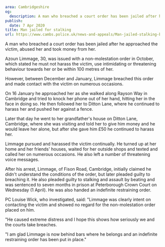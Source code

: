 ```yaml
area: Cambridgeshire
og:
  description: A man who breached a court order has been jailed after he approached the victim, abused her and took money from her.
publish:
  date: 7 Apr 2020
title: Man jailed for stalking
url: https://www.cambs.police.uk/news-and-appeals/Man-jailed-stalking-breach-assault
```

A man who breached a court order has been jailed after he approached the victim, abused her and took money from her.

Azoun Limmage, 30, was issued with a non-molestation order in October, which stated he must not harass the victim, use intimidating or threatening behaviour towards her or be within 100 metres of her.

However, between December and January, Limmage breached this order and made contact with the victim on numerous occasions.

On 16 January he approached her as she walked along Rayson Way in Cambridge and tried to knock her phone out of her hand, hitting her in the face in doing so. He then followed her to Ditton Lane, where he continued to harass her and pushed her against a fence.

Later that day he went to her grandfather's house on Ditton Lane, Cambridge, where she was visiting and told her to give him money and he would leave her alone, but after she gave him £50 he continued to harass her.

Limmage pursued and harassed the victim continually. He turned up at her home and her friends' houses, waited for her outside shops and texted and called her on numerous occasions. He also left a number of threatening voice messages.

After his arrest, Limmage, of Fison Road, Cambridge, initially claimed he didn't understand the conditions of the order, but later pleaded guilty to breaching it. He also pleaded guilty to stalking and assault by beating and was sentenced to seven months in prison at Peterborough Crown Court on Wednesday (1 April). He was also handed an indefinite restraining order.

PC Louise Wick, who investigated, said: "Limmage was clearly intent on contacting the victim and showed no regard for the non-molestation order placed on him.

"He caused extreme distress and I hope this shows how seriously we and the courts take breaches.

"I am glad Limmage is now behind bars where he belongs and an indefinite restraining order has been put in place."
